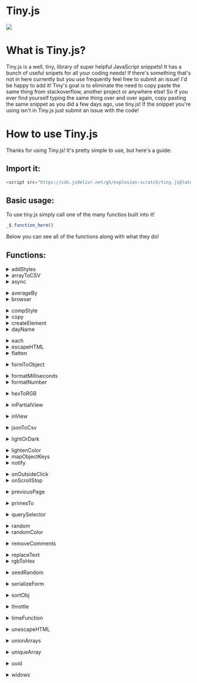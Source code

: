 # Tiny.js

[![](https://data.jsdelivr.com/v1/package/gh/explosion-scratch/tiny.js/badge)](https://www.jsdelivr.com/package/gh/explosion-scratch/tiny.js)

# What is Tiny.js?

Tiny.js is a well, tiny, library of super helpful JavaScript snippets! It has a bunch of useful snipets for all your coding needs! If there's something that's not in here currently but you use frequently feel free to submit an issue! I'd be happy to add it! Tiny's goal is to eliminate the need to copy paste the same thing from stackoverflow, another project or anywhere else! So if you ever find yourself typing the same thing over and over again, copy pasting the same snippet as you did a few days ago, use tiny.js! If the snippet you're using isn't in Tiny.js just submit an issue with the code!

# How to use Tiny.js

Thanks for using Tiny.js! It's pretty simple to use, but here's a guide:

## Import it:

```js
<script src="https://cdn.jsdelivr.net/gh/explosion-scratch/tiny.js@latest/tiny.min.js"></script>
```

## Basic usage:

To use tiny.js simply call one of the many functios built into it!
```js
_$.function_here()
```

Below you can see all of the functions along with what they do!

## Functions:

<details><summary>addStyles</summary>

* * *

Add the styles in an object to a specified element: 
```js
_$.addStyles(element, {background: 'red'}); (Changes the background color of the element to red!)
```
</details>
<details><summary>arrayToCSV</summary>

* * *

Returns a comma seperated list from the specified array. 
```js
_$.arrayToCSV([['a', 'b'], ['c', 'd']]);//'"a","b" "c","d"' Note that this also escapes characters such as quotes.
```
</details>
<details><summary>async</summary>

* * *

Runs the given function in a web worker, returning a promise with the return value. This is useful to prevent the main thread from becoming clogged while trying to compute something.</details>
<details><summary>averageBy</summary>

* * *

This returns the average of an array based on the given function, for example: 
```js
_$.averageBy([1,2,3,4], (val) => val / 2);//Returns the average of each element after each element has been divided by 2.
```
</details>
<details><summary>browser</summary>

* * *

Returns the current browser without sniffing the user-agent string. e.g. 'Chrome'</details>
<details><summary>compStyle</summary>

* * *

Returns an element of the computed style, e.g. 
```js
_$.compStyle(document.querySelector('h1'), 'background-color'); //Returns the background-color of the first <h1>
```
</details>
<details><summary>copy</summary>

* * *

Copies the text specified to the clipboard, e.g. 
```js
_$.copy('Hello world');
```
</details>
<details><summary>createElement</summary>

* * *

Returns a DOM element who's outerHTML is the string provided: 
```js
_$.createElement('<div id=`fun`>Hello</div>);//Returns a DOM element whoose id is 'fun' and whoose innerText is 'Hello'
```
</details>
<details><summary>dayName</summary>

* * *

Returns the day of the week from a Date object.</details>
<details><summary>each</summary>

* * *

Runs a function with each element of an array: 
```js
_$.each([1,2,3], (num) => alert(num * 3));//Alerts each number in the array times 3
```
</details>
<details><summary>escapeHTML</summary>

* * *

Returns an escaped version of the HTML string provided: 
```js
_$.escapeHTML('<script>');//'&lt;script&gt;'
```
</details>
<details><summary>flatten</summary>

* * *

This takes a 2d array (an array of arrays) and flattens in into a 1d array (a list of items).</details>
<details><summary>formToObject</summary>

* * *

Converts a form to a javascript object using each element's 'name' attribute as the key and the 'value' attribute as the value.</details>
<details><summary>formatMilliseconds</summary>

* * *

Formats a number of milliseconds into a human-readable duration of time, e.g.
```js
_$.formatMilliseconds(600000);//Returns '10 minutes'
```
</details>
<details><summary>formatNumber</summary>

* * *

Adds commas to large numbers in the right place.</details>
<details><summary>hexToRGB</summary>

* * *

Converts a hex value into an RGB color.</details>
<details><summary>inPartialView</summary>

* * *

Returns whether the specified element is visible at all in the viewport. Usefull for lazy loading images!</details>
<details><summary>inView</summary>

* * *

Returns whether the specified element is completely visible in the viewport.</details>
<details><summary>jsonToCsv</summary>

* * *

Converts a JSON object to CSV.</details>
<details><summary>lightOrDark</summary>

* * *

Returns an object, the key 'lightordark' returns either 'light' or 'dark' and the key 'hsp' returns the value of the color from 0 (completely dark) to 255 (completely bright).</details>
<details><summary>lightenColor</summary>

* * *

Lightens or darkens a hex color by a certain amount, on a scale rom 0 (completely dark) to 255 (completely bright):
```js
_$.lightenColor('#ffffff', -20);//Returns '#ebebeb'.
```
</details>
<details><summary>mapObjectKeys</summary>

* * *

Maps an object's keys recursively: 
```js
_$.mapObjectKeys({ key: 'value', another: { deep: 'thing', map: 'another' } }, (key) => key.toUpperCase()); // Transforms every key of the object to uppercase.
```
</details>
<details><summary>notify</summary>

* * *

Notifies the user through a desktop notification. Takes 3 arguments: text, body, icon. Text is the title of the notification, body is the message of it, and icon is the icon displayed next to the notification.</details>
<details><summary>onOutsideClick</summary>

* * *

Returns the callback when a click is called outside the specified element:
```js
_$.onoutsideclick(document.querySelector("h1"), () => {alert("You clicked outside the header")}); // Alerts when the user clicks anywhere that is NOT the h1 in question.
```
</details>
<details><summary>onScrollStop</summary>

* * *

Returns the callback when a user stops scrolling the window.</details> 
<details><summary>previousPage</summary>

* * *

Returns the url of the previous page that the user visited.</details>
<details><summary>primesTo</summary>

* * *

Returns an array of all the prime numbers up to the number given.</details>
<details><summary>querySelector</summary>

* * *

Generates a unique querySelector for the given element.</details>
<details><summary>random</summary>

* * *

Returns a random number between two numbers: 
```js
_$.random(-10,10,false);//Return a random number between -10 and 10 and DO NOT round it. (True as the last value would round it.)
```
</details>
<details><summary>randomColor</summary>

* * *

Returns a random hex color.</details>
<details><summary>removeComments</summary>

* * *

Removes comments from the HTML element specified.</details>
<details><summary>replaceText</summary>

* * *

Replaces the text of the specified element by passing the old value through a function: 
```js
_$.replaceText(document, (oldtext) => oldtext.replace(" ", "-"));//Replace all spaces in the document with a hyphen.
```
</details>
<details><summary>rgbToHex</summary>

* * *

Returns the hex code of a given RGB string.</details>
<details><summary>seedRandom</summary>

* * *

Gives a random number based on a whole number seed.</details>
<details><summary>serializeForm</summary>

* * *

Convert a form to url queries</details>
<details><summary>sortObj</summary>

* * *

Returns an alphabetized copy of the object by keys.</details>
<details><summary>throttle</summary>

* * *

Runs the function specified, the second input controls at MAX how much wait there is between the next time it runs: 
```js
_$.throttle(() => alert('hello'), 10000); 
```
Running this like any other function will simply just run the function, however if you try to run the throttled function in a setInterval loop or before its timeout ends it will not run.</details>
<details><summary>timeFunction</summary>

* * *

Use console.time to how long the function inputted takes to execute.</details>
<details><summary>unescapeHTML</summary>

* * *

Unescapes the string of HTML specified.</details>
<details><summary>unionArrays</summary>

* * *

Merges two arrays using union, meaning that any duplicates between the two arrays will be removed.</details>
<details><summary>uniqueArray</summary>

* * *

Removes duplicates from an array</details>
<details><summary>uuid</summary>

* * *

Generates a unique id, like the uuid npm package. For example: 8dfe52e3-7beb-48eb-8282-209ff1c5250f</details>
<details><summary>widows</summary>

* * *

Replaces the last space character between words with '&nbsp;', preventing a single word on a newline.</details>
